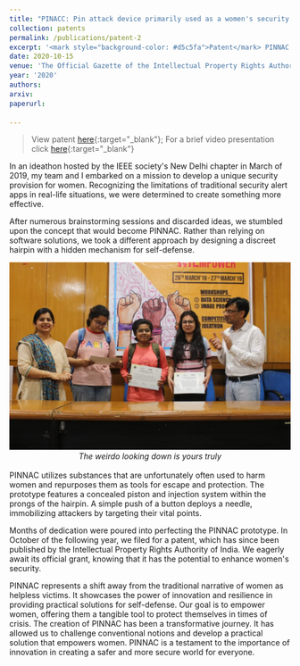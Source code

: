 ```yaml
---
title: "PINACC: Pin attack device primarily used as a women's security provision"
collection: patents
permalink: /publications/patent-2
excerpt: '<mark style="background-color: #d5c5fa">Patent</mark> PINNAC is a women's security provision that capitalizes on one's instinct to defend to create a protective mechanism. Developed over a period of one year (2019-2020), PINACC was filed to be patented in October of 2020. It has since been published in the gazette of The Department of Promotion of Industry and International Trade, Intellectual Property Office, Government of India and the application is currently under consideration. '
date: 2020-10-15
venue: 'The Official Gazette of the Intellectual Property Rights Authority of India'
year: '2020'
authors:
arxiv:
paperurl:

---
```

> View patent [here](https://ipindia.gov.in/writereaddata/Portal/IPOJournal/1_4925_1/Part-1.pdf){:target="_blank"}; For a brief video presentation click [here](/files/pinacc.mp4){:target="_blank"}

In an ideathon hosted by the IEEE society's New Delhi chapter in March of 2019, my team and I embarked on a mission to develop a unique security provision for women. Recognizing the limitations of traditional security alert apps in real-life situations, we were determined to create something more effective.

After numerous brainstorming sessions and discarded ideas, we stumbled upon the concept that would become PINNAC. Rather than relying on software solutions, we took a different approach by designing a discreet hairpin with a hidden mechanism for self-defense.

<img src='/images/pinacc.png'>
<center> <em> The weirdo looking down is yours truly </em></center>
<br>
PINNAC utilizes substances that are unfortunately often used to harm women and repurposes them as tools for escape and protection. The prototype features a concealed piston and injection system within the prongs of the hairpin. A simple push of a button deploys a needle, immobilizing attackers by targeting their vital points.

Months of dedication were poured into perfecting the PINNAC prototype. In October of the following year, we filed for a patent, which has since been published by the Intellectual Property Rights Authority of India. We eagerly await its official grant, knowing that it has the potential to enhance women's security.

PINNAC represents a shift away from the traditional narrative of women as helpless victims. It showcases the power of innovation and resilience in providing practical solutions for self-defense. Our goal is to empower women, offering them a tangible tool to protect themselves in times of crisis. The creation of PINNAC has been a transformative journey. It has allowed us to challenge conventional notions and develop a practical solution that empowers women. PINNAC is a testament to the importance of innovation in creating a safer and more secure world for everyone.

